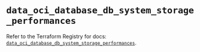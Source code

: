 # `data_oci_database_db_system_storage_performances`

Refer to the Terraform Registry for docs: [`data_oci_database_db_system_storage_performances`](https://registry.terraform.io/providers/oracle/oci/6.18.0/docs/data-sources/database_db_system_storage_performances).
